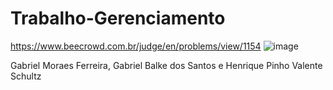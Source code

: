 # Trabalho-Gerenciamento
https://www.beecrowd.com.br/judge/en/problems/view/1154
![image](https://user-images.githubusercontent.com/111667015/191653234-b095f0c8-cb0a-48a2-b970-8cc2b308510b.png)

Gabriel Moraes Ferreira,
Gabriel Balke dos Santos e
Henrique Pinho Valente Schultz

